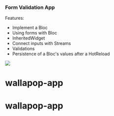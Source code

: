 ### Form Validation App 
Features: 
- Implement a Bloc
- Using forms with Bloc
- InheritedWidget
- Connect inputs with Streams
- Validations
- Persistence of a Bloc's values after a HotReload

![](https://media.giphy.com/media/lqw8OApxUiLRn5sVnP/giphy.gif)

# wallapop-app
# wallapop-app

